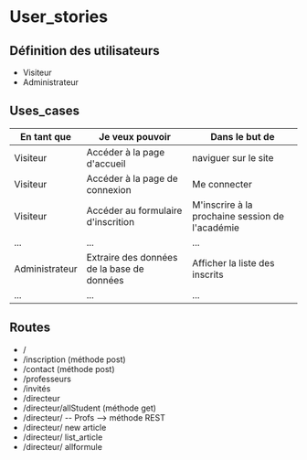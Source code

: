 # User_stories

## Définition des utilisateurs

- Visiteur
- Administrateur

## Uses_cases

| En tant que    | Je veux pouvoir                            | Dans le but de                                  |
| -------------- | ------------------------------------------ | ----------------------------------------------- |
| Visiteur       | Accéder à la page d'accueil                | naviguer sur le site                            |
| Visiteur       | Accéder à la page de connexion             | Me connecter                                    |
| Visiteur       | Accéder au formulaire d'inscrition         | M'inscrire à la prochaine session de l'académie |
| ...            | ...                                        | ...                                             |
| Administrateur | Extraire des données de la base de données | Afficher la liste des inscrits                  |
| ...            | ...                                        | ...                                             |

## Routes

- /
- /inscription (méthode post)
- /contact (méthode post)
- /professeurs
- /invités
- /directeur
- /directeur/allStudent (méthode get)
- /directeur/ -- Profs --> méthode REST
- /directeur/ new article
- /directeur/ list_article
- /directeur/ allformule
